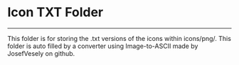 # Icon TXT Folder

---

This folder is for storing the .txt versions of the icons within icons/png/. This folder is auto filled by a 
converter using Image-to-ASCII made by JosefVesely on github.
